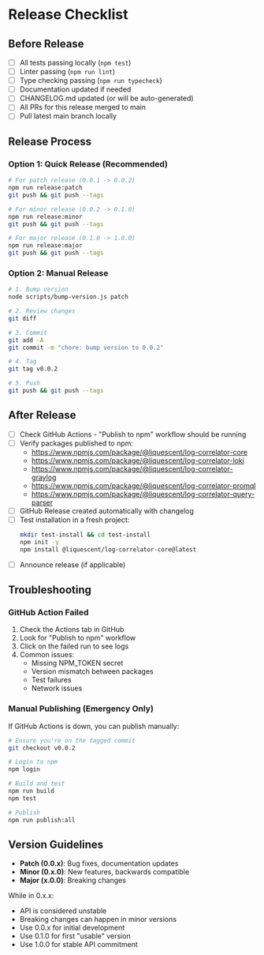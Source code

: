 # Release Checklist

## Before Release

- [ ] All tests passing locally (`npm test`)
- [ ] Linter passing (`npm run lint`)
- [ ] Type checking passing (`npm run typecheck`)
- [ ] Documentation updated if needed
- [ ] CHANGELOG.md updated (or will be auto-generated)
- [ ] All PRs for this release merged to main
- [ ] Pull latest main branch locally

## Release Process

### Option 1: Quick Release (Recommended)

```bash
# For patch release (0.0.1 -> 0.0.2)
npm run release:patch
git push && git push --tags

# For minor release (0.0.2 -> 0.1.0)
npm run release:minor
git push && git push --tags

# For major release (0.1.0 -> 1.0.0)
npm run release:major
git push && git push --tags
```

### Option 2: Manual Release

```bash
# 1. Bump version
node scripts/bump-version.js patch

# 2. Review changes
git diff

# 3. Commit
git add -A
git commit -m "chore: bump version to 0.0.2"

# 4. Tag
git tag v0.0.2

# 5. Push
git push && git push --tags
```

## After Release

- [ ] Check GitHub Actions - "Publish to npm" workflow should be running
- [ ] Verify packages published to npm:
  - https://www.npmjs.com/package/@liquescent/log-correlator-core
  - https://www.npmjs.com/package/@liquescent/log-correlator-loki
  - https://www.npmjs.com/package/@liquescent/log-correlator-graylog
  - https://www.npmjs.com/package/@liquescent/log-correlator-promql
  - https://www.npmjs.com/package/@liquescent/log-correlator-query-parser
- [ ] GitHub Release created automatically with changelog
- [ ] Test installation in a fresh project:
  ```bash
  mkdir test-install && cd test-install
  npm init -y
  npm install @liquescent/log-correlator-core@latest
  ```
- [ ] Announce release (if applicable)

## Troubleshooting

### GitHub Action Failed

1. Check the Actions tab in GitHub
2. Look for "Publish to npm" workflow
3. Click on the failed run to see logs
4. Common issues:
   - Missing NPM_TOKEN secret
   - Version mismatch between packages
   - Test failures
   - Network issues

### Manual Publishing (Emergency Only)

If GitHub Actions is down, you can publish manually:

```bash
# Ensure you're on the tagged commit
git checkout v0.0.2

# Login to npm
npm login

# Build and test
npm run build
npm test

# Publish
npm run publish:all
```

## Version Guidelines

- **Patch (0.0.x)**: Bug fixes, documentation updates
- **Minor (0.x.0)**: New features, backwards compatible
- **Major (x.0.0)**: Breaking changes

While in 0.x.x:

- API is considered unstable
- Breaking changes can happen in minor versions
- Use 0.0.x for initial development
- Use 0.1.0 for first "usable" version
- Use 1.0.0 for stable API commitment
